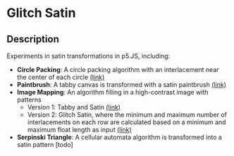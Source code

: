 # Glitch Satin

## Description

Experiments in satin transformations in p5.JS, including:

- **Circle Packing**: A circle packing algorithm with an interlacement near the center of each circle [(link)](https://editor.p5js.org/dege9758/sketches/zQG8zgrSr)
- **Paintbrush**: A tabby canvas is transformed with a satin paintbrush [(link)](https://editor.p5js.org/dege9758/sketches/6aPSzbmLq)
- **Image Mapping**: An algorithm filling in a high-contrast image with patterns
  - Version 1: Tabby and Satin [(link)](https://editor.p5js.org/dege9758/sketches/ZqZRvj1bf)
  - Version 2: Glitch Satin, where the minimum and maximum number of interlacements on each row are calculated based on a minimum and maximum float length as input [(link)](https://editor.p5js.org/dege9758/sketches/xBiYXVgms)
- **Serpinski Triangle**: A cellular automata algorithm is transformed into a satin pattern [todo]